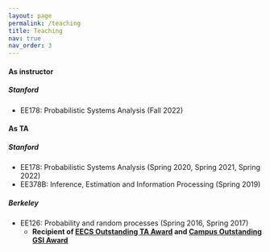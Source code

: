 ```yaml
---
layout: page
permalink: /teaching
title: Teaching
nav: true
nav_order: 3 
---
```


#### As instructor
##### Stanford
- EE178: Probabilistic Systems Analysis (Fall 2022)

#### As TA

##### Stanford
- EE178: Probabilistic Systems Analysis (Spring 2020, Spring 2021, Spring 2022)
- EE378B: Inference, Estimation and Information Processing (Spring 2019)

##### Berkeley
- EE126: Probability and random processes (Spring 2016, Spring 2017)
    - <strong>Recipient of [EECS Outstanding TA Award](https://www2.eecs.berkeley.edu/Students/Awards/13/) and [Campus Outstanding GSI Award](https://gsi.berkeley.edu/programs-services/award-programs/ogsi/)</strong>

